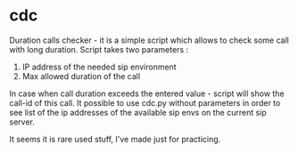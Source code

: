 cdc
===

Duration calls checker - it is a simple script which allows to check some call with long duration.
Script takes two parameters :
1) IP address of the needed sip environment
2) Max allowed duration of the call

In case when call duration exceeds the entered value - script will show the call-id of this call.
It possible to use cdc.py without parameters in order to see list of the ip addresses of the available sip envs
on the current sip server.

It seems it is rare used stuff, I've made just for practicing.
